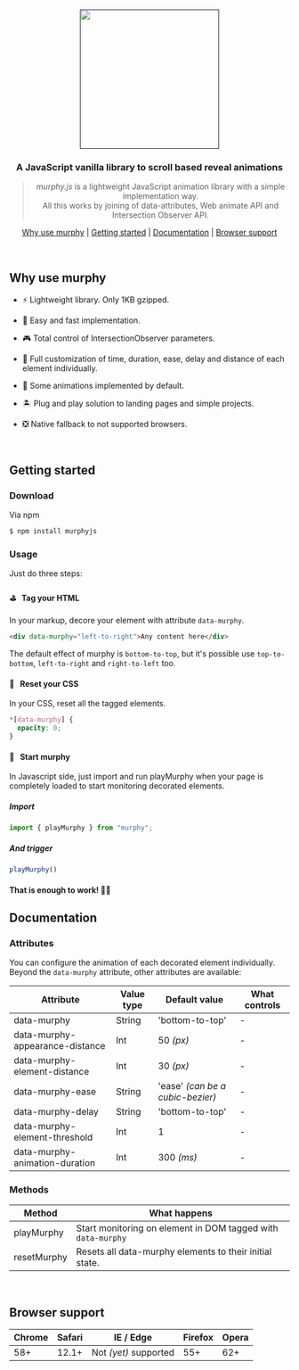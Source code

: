 <h1 align="center">
  <a href=""><img src="https://raw.githubusercontent.com/cesarolvr/murphyjs/master/murphyjs.png" width="250"/></a>
</h1>

<h3 align="center">A JavaScript vanilla library to scroll based reveal animations </h3>

<blockquote align="center">
  <em>murphy.js</em> is a lightweight JavaScript animation library with a simple implementation way.<br>
  All this works by joining of data-attributes, Web animate API and Intersection Observer API.
</blockquote>

<p align="center">
  <a href="#why-use-murphy">Why use murphy</a>&nbsp;|&nbsp;<a href="#getting-started">Getting started</a>&nbsp;|&nbsp;<a href="#documentation">Documentation</a>&nbsp;|&nbsp;<a href="#browser-support">Browser support</a>
</p>

<br>

## Why use murphy

- ⚡️ Lightweight library. Only 1KB gzipped.

- 🍎 Easy and fast implementation.

- 🎮 Total control of IntersectionObserver parameters.

- 🎨 Full customization of time, duration, ease, delay and distance of each element individually.

- 🎁 Some animations implemented by default.

- 🏝 Plug and play solution to landing pages and simple projects.

- ❎ Native fallback to not supported browsers.

<br>

## Getting started

### Download

Via npm

```bash
$ npm install murphyjs
```


### Usage
Just do three steps:

#### ⛳ &nbsp; Tag your HTML

In your markup, decore your element with attribute `data-murphy`.
<br>

```html
<div data-murphy="left-to-right">Any content here</div>
```
The default effect of murphy is `bottom-to-top`, but it's possible use `top-to-bottom`, `left-to-right` and `right-to-left` too.


#### 🔌 &nbsp; Reset your CSS
In your CSS, reset all the tagged elements.

```css
*[data-murphy] {
  opacity: 0;
}
```

#### 🚀 &nbsp; Start murphy

In Javascript side, just import and run playMurphy when your page is completely loaded to start monitoring decorated elements.

##### Import

```javascript
import { playMurphy } from "murphy";
```
##### And trigger
```javascript
playMurphy()
```

#### That is enough to work! 🤟🏿


## Documentation

### Attributes
You can configure the animation of each decorated element individually. Beyond the `data-murphy` attribute, other attributes are available:
<br>

| Attribute | Value type | Default value  | What controls  |
| ------ | ------     | --------- | --------- |
| data-murphy    | String      | 'bottom-to-top' | - |
| data-murphy-appearance-distance    | Int      | 50 *(px)* | - |
| data-murphy-element-distance    | Int      | 30 *(px)* | - |
| data-murphy-ease    | String      | 'ease' *(can be a cubic-bezier)* | - |
| data-murphy-delay    | String      | 'bottom-to-top' | - |
| data-murphy-element-threshold    | Int      | 1 | - |
| data-murphy-animation-duration    | Int      | 300 *(ms)* | - |


### Methods

| Method | What happens  |
| ------ | ---------     |
| playMurphy    | Start monitoring on element in DOM tagged with `data-murphy` |
| resetMurphy    | Resets all data-murphy elements to their initial state. |

<br>

## Browser support

| Chrome | Safari | IE / Edge | Firefox | Opera |
| ------ | ------ | --------- | ------- | ----- |
| 58+    | 12.1+     | Not *(yet)* supported       | 55+     | 62+   |

